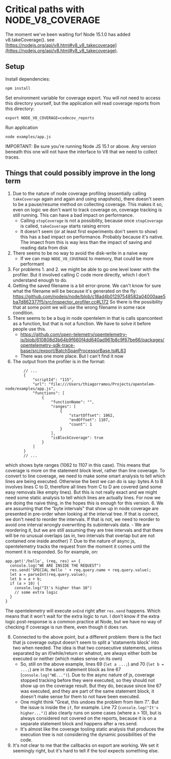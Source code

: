 # Critical paths with NODE_V8_COVERAGE

The moment we've been waiting for! Node 15.1.0 has added v8.takeCoverage(). see
[https://nodejs.org/api/v8.html#v8_v8_takecoverage](https://nodejs.org/api/v8.html#v8_v8_takecoverage).

## Setup


Install dependencies:

`npm install`

Set environment variable for coverage export. You will not need to access this directory
yourself, but the application will read coverage reports from this directory:

`export NODE_V8_COVERAGE=codecov_reports`

Run application

```
node examples/app.js
```

IMPORTANT: Be sure you're running Node JS 15.1 or above. Any version beneath this one
will not have the interface to V8 that we need to collect traces.

## Things that could possibly improve in the long term

1. Due to the nature of node coverage profiling (essentially calling `takeCoverage` again and again and using snapshots), there doesn't seem to be a pause/resume method on collecting coverage. This makes it so, even on logic we don't want to track coverage on, coverage tracking is still running. This can have a bad impact on performance.
    - Calling `stopCoverage` is not a possibility, because once `stopCoverage` is called, `takeCoverage` starts raising errors
    - It doesn't seem (or at least first experiments don't seem to show) this has a bad impact on performance. Probably because it's native. The imaect from this is way less than the impact of saving and reading data from disk
2. There seems to be no way to avoid the disk-write in a naive way
    - If we can map `NODE_V8_COVERAGE` to memory, that could be more performant
3. For problems 1. and 2. we might be able to go one level lower with the profiler. But it involved calling C code more directly, which I don't understand enough to do.
3. Getting the saved filename is a bit error-prone. We can't know for sure what the filename will be because it's generated on the fly: https://github.com/nodejs/node/blob/c18ad4b01297548582a04000aae5ba7d862377f5/src/inspector_profiler.cc#L172 So there is the possibility that at some point we will use the wrong filename in some race condition.
4. There seems to be a bug in node opentelem in that is calls spancontext as a function, but that is not a function. We have to solve it before people use this.
    - https://github.com/open-telemetry/opentelemetry-js/blob/610808d3b64b9f660f4dd640ad961b8c9f67be66/packages/opentelemetry-sdk-trace-base/src/export/BatchSpanProcessorBase.ts#L83
    - There was one more place. But I can't find it now
5. The output from the profiler is in the format:
```
        // ...
        {
            "scriptId": "115",
            "url": "file:///Users/thiagorramos/Projects/opentelem-node/examples/app.js",
            "functions": [
                {
                    "functionName": "",
                    "ranges": [
                        {
                            "startOffset": 1062,
                            "endOffset": 1107,
                            "count": 1
                        }
                    ],
                    "isBlockCoverage": true
                }
            ]
        }
        // ...
```
which shows byte ranges (1062 to 1107 in this case). This means that coverage is more on the statement block level, rather than line coverage. To convert to line coverage, we need to make some smart analysis to tell which lines are being executed. Otherwise the best we can do is say: bytes A to B involves lines C to D, therefore all lines from C to D are covered (and some easy removals like empty lines). But this is not really exact and we might need some static analysis to tell which lines are actually lines. For now we are doing the naive thing, in the hopes this is enough for this version.
6. We are assuming that the "byte intervals" that show up in node coverage are presented in pre-order when looking at the interval tree. If that is correct, we don't need to reorder the intervals. If that is not, we need to reorder to avoid one interval wrongly overwriting its subintervals data.
    - We are reordering it, but we are still assuming they are tree intervals and that there will be no unusual overlaps (as in, two intervals that overlap but are not contained one inside another)
7. Due to the nature of async js, opentelemetry tracks the request from the moment it comes until the moment it is responded. So for example, on:
```
app.get('/hello', (req, res) => {
  console.log("WE ARE INSIDE THE REQUEST")
  res.send('SPECIAL Hello ' + req.query.name + req.query.value);
  let a = parseInt(req.query.value);
  let b = a + b;
  if (a > 10) {
    console.log("It's higher than 10")
    // some extra logic
  }
}
```

The opentelemetry will execute `onEnd` right after `res.send` happens. Which means that it won't wait for the extra logic to run. I don't know if the extra logic post-response is a common practice at Node, but we have no way of checking if coverage is run there, even though it does run.

8. Connected to the above point, but a different problem: there is the fact that js coverage output doesn't seem to split a 'stataments block' into two when needed. The idea is that two consecutive statements, unless separated by an if/while/return or whatnot, are always either both be executed or neither (which makes sense on its own)
    - So, still on the above example, lines 69 (`let a ...;`) and 70 (`let b = ...;`) are in the same statement block as line 67 (`console.log("WE...")`). Due to the async nature of js, coverage stopped tracking before they were executed, so they should not show up on the coverage result. But they do, because since line 67 was executed, and they are part of the same statement block, it doesn't make sense for them to not have been executed.
    - One might think "Great, this undoes the problem from item 7.". But the issue is inside the `if`, for example. Line 72 (`console.log("It's higher...")`) also clearly runs on some cases (where a > 10), but is always considered not covered on the reports, because it is on a separate statement block and happens after a res.send.
    - It's almost like the coverage tooling static analysis that produces the execution tree is not considering the dynamic possibilities of the code.
9. It's not clear to me that the callbacks on export are working. We set it seemingly right, but it's hard to tell if the tool expects something else.